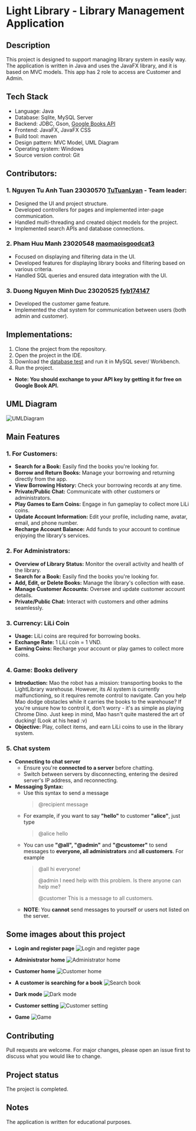 # Light Library - Library Management Application

## Description

This project is designed to support managing library system in easily way.
The application is written in Java and uses the JavaFX library, and it is based on MVC models.
This app has 2 role to access are Customer and Admin.

## Tech Stack

- Language: Java
- Database: Sqlite, MySQL Server
- Backend: JDBC, Gson, [Google Books API](https://developers.google.com/books)
- Frontend: JavaFX, JavaFX CSS
- Build tool: maven
- Design pattern: MVC Model, UML Diagram
- Operating system: Windows
- Source version control: Git

## Contributors:
### 1. Nguyen Tu Anh Tuan 23030570 [**TuTuanLyan**](https://github.com/TuTuanLyan/) - Team leader:

- Designed the UI and project structure.
- Developed controllers for pages and implemented inter-page communication.
- Handled multi-threading and created object models for the project.
- Implemented search APIs and database connections. 
### 2. Pham Huu Manh 23020548 [**maomaoisgoodcat3**](https://github.com/maomaoisgoodcat3)

- Focused on displaying and filtering data in the UI.
- Developed features for displaying library books and filtering based on various criteria.
- Handled SQL queries and ensured data integration with the UI.

### 3. Duong Nguyen Minh Duc 23020525 [**fyb174147**](https://github.com/fyb174147)
- Developed the customer game feature.
- Implemented the chat system for communication between users (both admin and customer).

## Implementations:
1. Clone the project from the repository.
2. Open the project in the IDE.
3. Download the [database test](https://github.com/TuTuanLyan/DataOOPLibraryProject/blob/master/LightLibraryData.sql) and run it in MySQL sever/ Workbench.  
4. Run the project.
- **Note: You should exchange to your API key by getting it for free on Google Book API.**

## UML Diagram

![UMLDiagram](Assets/LightLibraryUML.png)

## Main Features

### 1. For Customers:
- **Search for a Book:** Easily find the books you're looking for.
- **Borrow and Return Books:** Manage your borrowing and returning directly from the app.
- **View Borrowing History:** Check your borrowing records at any time.
- **Private/Public Chat:** Communicate with other customers or administrators.
- **Play Games to Earn Coins:** Engage in fun gameplay to collect more LiLi coins.
- **Update Account Information:** Edit your profile, including name, avatar, email, and phone number.
- **Recharge Account Balance:** Add funds to your account to continue enjoying the library's services.

### 2. For Administrators:
- **Overview of Library Status:** Monitor the overall activity and health of the library.
- **Search for a Book:** Easily find the books you're looking for.
- **Add, Edit, or Delete Books:** Manage the library's collection with ease.
- **Manage Customer Accounts:** Oversee and update customer account details.
- **Private/Public Chat:** Interact with customers and other admins seamlessly.

### 3. Currency: LiLi Coin
- **Usage:** LiLi coins are required for borrowing books.
- **Exchange Rate:** 1 LiLi coin = 1 VND.
- **Earning Coins:** Recharge your account or play games to collect more coins.

### 4. Game: Books delivery
- **Introduction:** Mao the robot has a mission: transporting books to the LightLibrary warehouse. However, its AI system is currently malfunctioning, so it requires remote control to navigate. Can you help Mao dodge obstacles while it carries the books to the warehouse? If you're unsure how to control it, don't worry - it's as simple as playing Chrome Dino. Just keep in mind, Mao hasn't quite mastered the art of ducking! (Look at his head :v)
- **Objective:** Play, collect items, and earn LiLi coins to use in the library system.

### 5. Chat system
- **Connecting to chat server**
  + Ensure you're **connected to a server** before chatting.
  + Switch between servers by disconnecting, entering the desired server's IP address, and reconnecting.
- **Messaging Syntax:**
  + Use this syntax to send a message
    > @recipient message
  + For example, if you want to say **"hello"** to customer **"alice"**, just type
    > @alice hello
  + You can use **"@all", "@admin"** and **"@customer"** to send messages to **everyone, all administrators** and **all customers**. For example
    > @all hi everyone!
    > 
    > @admin I need help with this problem. Is there anyone can help me?
    > 
    > @customer This is a message to all customers.
  + **NOTE**: You **cannot** send messages to yourself or users not listed on the server.

## Some images about this project

- **Login and register page**
![Login and register page](Assets/Login.png)

- **Administrator home**
![Administrator home](Assets/AdminHome.png)

- **Customer home**
![Customer home](Assets/HomeCustomer.png)

- **A customer is searching for a book**
![Search book](Assets/IssueCustomer.png)

- **Dark mode**
![Dark mode](Assets/DarkAdminHome.png)

- **Customer setting**
![Customer setting](Assets/Setting.png)

- **Game**
![Game](Assets/Game.png)

## Contributing
Pull requests are welcome. For major changes, please open an issue first to discuss what you would like to change.

## Project status
The project is completed.

## Notes
The application is written for educational purposes.